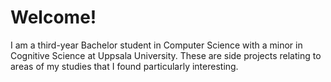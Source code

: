 # Welcome!
I am a third-year Bachelor student in Computer Science with a minor in Cognitive Science at Uppsala 
University. These are side projects relating to areas of my studies that I found particularly interesting. 
